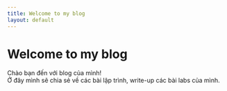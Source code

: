 ```yaml
---
title: Welcome to my blog
layout: default
---
```


# Welcome to my blog

Chào bạn đến với blog của mình!  
Ở đây mình sẽ chia sẻ về các bài lập trình, write-up các bài labs của mình.
